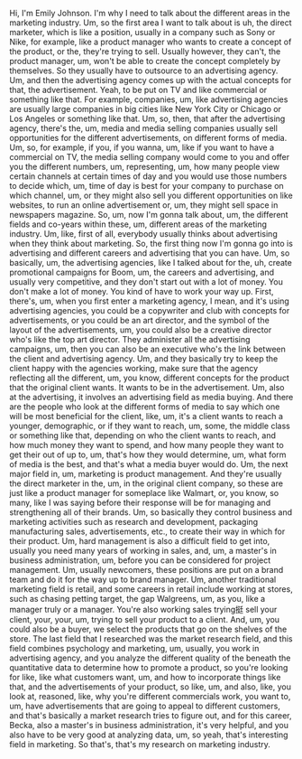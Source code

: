  Hi, I'm Emily Johnson. I'm why I need to talk about the different areas in the marketing industry. Um, so the first area I want to talk about is uh, the direct marketer, which is like a position, usually in a company such as Sony or Nike, for example, like a product manager who wants to create a concept of the product, or the, they're trying to sell. Usually however, they can't, the product manager, um, won't be able to create the concept completely by themselves. So they usually have to outsource to an advertising agency. Um, and then the advertising agency comes up with the actual concepts for that, the advertisement. Yeah, to be put on TV and like commercial or something like that. For example, companies, um, like advertising agencies are usually large companies in big cities like New York City or Chicago or Los Angeles or something like that. Um, so, then, that after the advertising agency, there's the, um, media and media selling companies usually sell opportunities for the different advertisements, on different forms of media. Um, so, for example, if you, if you wanna, um, like if you want to have a commercial on TV, the media selling company would come to you and offer you the different numbers, um, representing, um, how many people view certain channels at certain times of day and you would use those numbers to decide which, um, time of day is best for your company to purchase on which channel, um, or they might also sell you different opportunities on like websites, to run an online advertisement or, um, they might sell space in newspapers magazine. So, um, now I'm gonna talk about, um, the different fields and co-years within these, um, different areas of the marketing industry. Um, like, first of all, everybody usually thinks about advertising when they think about marketing. So, the first thing now I'm gonna go into is advertising and different careers and advertising that you can have. Um, so basically, um, the advertising agencies, like I talked about for the, uh, create promotional campaigns for Boom, um, the careers and advertising, and usually very competitive, and they don't start out with a lot of money. You don't make a lot of money. You kind of have to work your way up. First, there's, um, when you first enter a marketing agency, I mean, and it's using advertising agencies, you could be a copywriter and club with concepts for advertisements, or you could be an art director, and the symbol of the layout of the advertisements, um, you could also be a creative director who's like the top art director. They administer all the advertising campaigns, um, then you can also be an executive who's the link between the client and advertising agency. Um, and they basically try to keep the client happy with the agencies working, make sure that the agency reflecting all the different, um, you know, different concepts for the product that the original client wants. It wants to be in the advertisement. Um, also at the advertising, it involves an advertising field as media buying. And there are the people who look at the different forms of media to say which one will be most beneficial for the client, like, um, it's a client wants to reach a younger, demographic, or if they want to reach, um, some, the middle class or something like that, depending on who the client wants to reach, and how much money they want to spend, and how many people they want to get their out of up to, um, that's how they would determine, um, what form of media is the best, and that's what a media buyer would do. Um, the next major field in, um, marketing is product management. And they're usually the direct marketer in the, um, in the original client company, so these are just like a product manager for someplace like Walmart, or, you know, so many, like I was saying before their response will be for managing and strengthening all of their brands. Um, so basically they control business and marketing activities such as research and development, packaging manufacturing sales, advertisements, etc., to create their way in which for their product. Um, hard management is also a difficult field to get into, usually you need many years of working in sales, and, um, a master's in business administration, um, before you can be considered for project management. Um, usually newcomers, these positions are put on a brand team and do it for the way up to brand manager. Um, another traditional marketing field is retail, and some careers in retail include working at stores, such as chasing petting target, the gap Walgreens, um, as you, like a manager truly or a manager. You're also working sales trying挺 sell your client, your, your, um, trying to sell your product to a client. And, um, you could also be a buyer, we select the products that go on the shelves of the store. The last field that I researched was the market research field, and this field combines psychology and marketing, um, usually, you work in advertising agency, and you analyze the different quality of the beneath the quantitative data to determine how to promote a product, so you're looking for like, like what customers want, um, and how to incorporate things like that, and the advertisements of your product, so like, um, and also, like, you look at, reasoned, like, why you're different commercials work, you want to, um, have advertisements that are going to appeal to different customers, and that's basically a market research tries to figure out, and for this career, Becka, also a master's in business administration, it's very helpful, and you also have to be very good at analyzing data, um, so yeah, that's interesting field in marketing. So that's, that's my research on marketing industry.